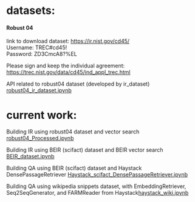 # datasets:
#### Robust 04
link to download dataset: https://ir.nist.gov/cd45/   
Username: TREC#cd45!   
Password: ZD3CmcA8?%EL

Please sign and keep the individual agreement: https://trec.nist.gov/data/cd45/ind_appl_trec.html

API related to robust04 dataset (developed by ir_dataset) [robust04_ir_dataset.ipynb](https://github.com/Aggregate-Intellect/xir/blob/main/robust04_ir_dataset.ipynb)


# current work:
Building IR using robust04 dataset and vector search [robust04_Processed.ipynb](https://github.com/Aggregate-Intellect/xir/blob/main/robust04_Processed.ipynb)

Building IR using BEIR (scifact) dataset and BEIR vector search [BEIR_dataset.ipynb](https://github.com/Aggregate-Intellect/xir/blob/main/BEIR_dataset.ipynb)

Building QA using BEIR (scifact) dataset and Haystack DensePassageRetriever [Haystack_scifact_DensePassageRetriever.ipynb](https://github.com/Aggregate-Intellect/xir/blob/main/Haystack_scifact_DensePassageRetriever.ipynb)

Building QA using wikipedia snippets dataset, with EmbeddingRetriever, Seq2SeqGenerator, and FARMReader from Haystack[haystack_wiki.ipynb](https://github.com/Aggregate-Intellect/xir/blob/main/haystack_wiki.ipynb)
